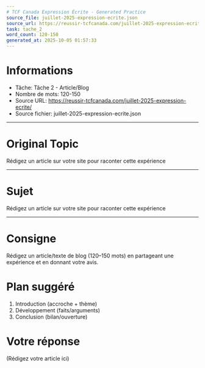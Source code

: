 ```yaml
---
# TCF Canada Expression Écrite - Generated Practice
source_file: juillet-2025-expression-ecrite.json
source_url: https://reussir-tcfcanada.com/juillet-2025-expression-ecrite/
task: tache_2
word_count: 120-150
generated_at: 2025-10-05 01:57:33
---
```


# Informations
- Tâche: Tâche 2 - Article/Blog
- Nombre de mots: 120-150
- Source URL: https://reussir-tcfcanada.com/juillet-2025-expression-ecrite/
- Source fichier: juillet-2025-expression-ecrite.json

---

# Original Topic
Rédigez un article sur votre site pour raconter cette expérience

---

# Sujet
Rédigez un article sur votre site pour raconter cette expérience

---
# Consigne
Rédigez un article/texte de blog (120–150 mots) en partageant une expérience et en donnant votre avis.

# Plan suggéré
1. Introduction (accroche + thème)
2. Développement (faits/arguments)
3. Conclusion (bilan/ouverture)

# Votre réponse
(Rédigez votre article ici)
